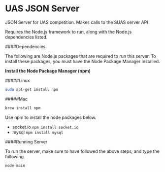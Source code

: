 UAS JSON Server
======================================================

JSON Server for UAS competition. Makes calls to the SUAS server API

Requires the Node.js framework to run, along with the Node.js dependencies listed.

####Dependencies

The following are Node.js packages that are required to run this server. To install these packages, you must have the Node Package Manager installed.

**Install the Node Package Manager (npm)**

#####Linux

``` sh
sudo apt-get install npm
```

#####Mac

``` sh
brew install npm
```

Use npm to install the node packages below.

- socket.io 	`npm install socket.io`
- mysql		`npm install mysql`

####Running Server

To run the server, make sure to have followed the above steps, and type the following.

``` sh
node main
```
